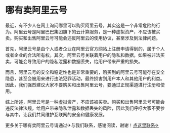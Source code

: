 # 哪有卖阿里云号

最近，有不少人在网上询问哪里可以购买阿里云号，其实这是一个非常危险的行为。阿里云号是阿里巴巴集团旗下的云计算服务，是一种虚拟资产，不应该被买卖。购买和出售阿里云号可能会违反阿里云的使用协议，甚至涉及到法律问题。

首先，阿里云号是由个人或者企业在阿里云官方网站上注册申请得到的，属于个人或者企业的合法所有权。其次，阿里云号关联着用户的隐私和数据，如果被非法买卖，可能会导致用户的隐私泄露和数据丢失，给用户带来严重的损失。

而且，阿里云号的安全和稳定性也是非常重要的，购买到的阿里云号可能存在安全隐患，甚至会被用来进行违法犯罪活动，最终损害到用户本人和其他用户的利益。因此，我们强烈建议大家不要购买和出售阿里云号，要通过正规渠道进行注册和使用。

综上所述，阿里云号是一种虚拟资产，不应该被买卖。购买和出售阿里云号可能会违反法律法规，给用户带来隐私泄露和数据丢失的风险，因此我们呼吁大家不要参与其中。让我们共同维护互联网的安全和健康发展。

更多关于哪有卖阿里云号请通过✈与我们联系，感谢阅读，谢谢！[点这里联系✈](https://b.k02.cc)